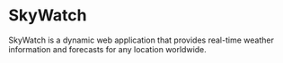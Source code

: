 # SkyWatch
SkyWatch is a dynamic web application that provides real-time weather information and forecasts for any location worldwide. 

